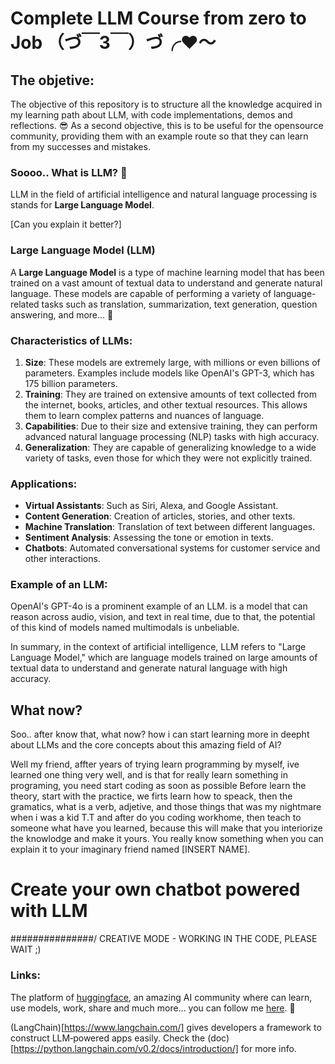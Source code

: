 # Complete LLM Course from zero to Job （づ￣3￣）づ╭❤～

## The objetive: 

The objective of this repository is to structure all the knowledge acquired in my learning path about LLM, with code implementations, demos and reflections. 😎
As a second objective, this is to be useful for the opensource community, providing them with an example route so that they can learn from my successes and mistakes.

### Soooo.. What is LLM? 🤔

LLM in the field of artificial intelligence and natural language processing is stands for **Large Language Model**.

[Can you explain it better?]

### Large Language Model (LLM)
A **Large Language Model** is a type of machine learning model that has been trained on a vast amount of textual data to understand and generate natural language. These models are capable of performing a variety of language-related tasks such as translation, summarization, text generation, question answering, and more... 👀

### Characteristics of LLMs:
1. **Size**: These models are extremely large, with millions or even billions of parameters. Examples include models like OpenAI's GPT-3, which has 175 billion parameters.
2. **Training**: They are trained on extensive amounts of text collected from the internet, books, articles, and other textual resources. This allows them to learn complex patterns and nuances of language.
3. **Capabilities**: Due to their size and extensive training, they can perform advanced natural language processing (NLP) tasks with high accuracy.
4. **Generalization**: They are capable of generalizing knowledge to a wide variety of tasks, even those for which they were not explicitly trained.

### Applications:
- **Virtual Assistants**: Such as Siri, Alexa, and Google Assistant.
- **Content Generation**: Creation of articles, stories, and other texts.
- **Machine Translation**: Translation of text between different languages.
- **Sentiment Analysis**: Assessing the tone or emotion in texts.
- **Chatbots**: Automated conversational systems for customer service and other interactions.

### Example of an LLM:
OpenAI's GPT-4o is a prominent example of an LLM. is a model that can reason across audio, vision, and text in real time, due to that, the potential of this kind of models named multimodals is unbeliable.

In summary, in the context of artificial intelligence, LLM refers to "Large Language Model," which are language models trained on large amounts of textual data to understand and generate natural language with high accuracy.

## What now?

Soo.. after know that, what now? how i can start learning more in deepht about LLMs and the core concepts about this amazing field of AI? 

Well my friend, affter years of trying learn programming by myself, ive learned one thing very well, and is that for really learn something in programing, you need start coding as soon as possible
Before learn the theory, start with the practice, we firts learn how to speack, then the gramatics, what is a verb, adjetive, and those things that was my nightmare when i was a kid T.T 
and after do you coding workhome, then teach to someone what have you learned, because this will make that you interiorize the knowlodge and make it yours.
You really know something when you can explain it to your imaginary friend named [INSERT NAME].

# Create your own chatbot powered with LLM

###############/ CREATIVE MODE - WORKING IN THE CODE, PLEASE WAIT ;)

### Links: 

The platform of [huggingface](https://huggingface.co/), an amazing AI community where can learn, use models, work, share and much more...
you can follow me [here](https://huggingface.co/DSG). 🤗

(LangChain)[https://www.langchain.com/] gives developers a framework to construct LLM‑powered apps easily. Check the (doc)[https://python.langchain.com/v0.2/docs/introduction/] for more info.
